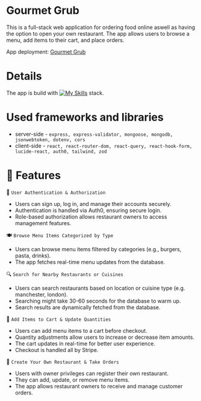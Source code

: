 ﻿# Gourmet Grub
This is a full-stack web application for ordering food online aswell as having the option to open your own restaurant. The app allows users to browse a menu, add items to their cart, and place orders.

App deployment:
[Gourmet Grub](https://mern-vite-ts-food-app-frontend.onrender.com/)

# Details
The app is build with [![My Skills](https://skillicons.dev/icons?i=mongo,express,react,nodejs)](https://skillicons.dev) stack.

# Used frameworks and libraries
* server-side - `express, express-validator, mongoose, mongodb, jsonwebtoken, dotenv, cors`
* client-side - `react, react-router-dom, react-query, react-hook-form, lucide-react, auth0, tailwind, zod`

# 🎯 Features
🔐 `User Authentication & Authorization`
* Users can sign up, log in, and manage their accounts securely.
* Authentication is handled via Auth0, ensuring secure login.
* Role-based authorization allows restaurant owners to access management features.

🍽️ `Browse Menu Items Categorized by Type`
* Users can browse menu items filtered by categories (e.g., burgers, pasta, drinks).
* The app fetches real-time menu updates from the database.

🔍 `Search for Nearby Restaurants or Cuisines`
* Users can search restaurants based on location or cuisine type (e.g. manchester, london).
* Searching might take 30-60 seconds for the database to warm up.
* Search results are dynamically fetched from the database.

 🛒 `Add Items to Cart & Update Quantities`
* Users can add menu items to a cart before checkout.
* Quantity adjustments allow users to increase or decrease item amounts.
* The cart updates in real-time for better user experience.
* Checkout is handled all by Stripe.
    
🏪 `Create Your Own Restaurant & Take Orders`
 * Users with owner privileges can register their own restaurant.
 * They can add, update, or remove menu items.
 * The app allows restaurant owners to receive and manage customer orders.
